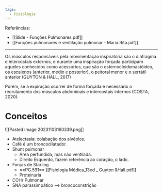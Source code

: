 ```yaml
---
tags:
  - Fisiologia
---
```

Referências: 
* [[Slide - Funções Pulmonares.pdf]]
* [[Funções pulmonares e ventilação pulmonar - Maria Rita.pdf]]
---
Os músculos responsáveis pela movimentação inspiratória são o diafragma e intercostais externos, e durante uma inspiração forçada participam aqueles conhecidos como acessórios, que são o esternocleidomastóideo, os escalenos (anterior, médio e posterior), o peitoral menor e o serrátil anterior (GUYTON & HALL, 2017)

Porém, se a expiração ocorrer de forma forçada é necessário o recrutamento dos músculos abdominais e intercostais internos (COSTA, 2020).
# Conceitos 
![[Pasted image 20231103190339.png]]
* Atelectasia: colabação dos alvéolos. 
* Café é um broncodilatador.  
* Shunt pulmonar
	* Área perfundida, mas não ventilada. 
	* Direito Esquerdo, fazem referência ao coração, o lado.
* Forças de Starling
	* ==PG.591== [[Fisiologia Médica_13ed _ Guyton &Hall.pdf]]
	* Proteinuria 
* COHr Pulmonar
* SNA parassimpático --> broncoconstrição



[^1]: 
[^2]: 